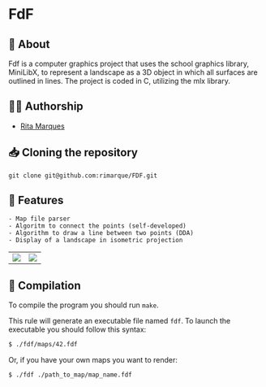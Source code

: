 # **FdF**

## :speech_balloon: **About**
Fdf is a computer graphics project that uses  the school graphics library, MiniLibX,  to represent a landscape as a 3D object in which all surfaces are outlined in lines. 
The project is coded in C, utilizing the mlx library.

## 🙋‍♀️ **Authorship**
- [Rita Marques](https://github.com/rimarque)

## :inbox_tray: **Cloning the repository**

```shell
git clone git@github.com:rimarque/FDF.git 
```

## 💎 **Features**
```
- Map file parser
- Algoritm to connect the points (self-developed)
- Algorithm to draw a line between two points (DDA)
- Display of a landscape in isometric projection
```


<table align=center>
	<tbody>
		<tr>
			<td><image src="img/"></td>
			<td><image src="img/"></td>
		</tr>
	</tbody>
</table>

## :link: **Compilation**
To compile the program you should run `make`.

This rule will generate an executable file named `fdf`. To launch the executable you should follow this syntax:

```sh
$ ./fdf/maps/42.fdf
```
Or, if you have your own maps you want to render:

```sh
$ ./fdf ./path_to_map/map_name.fdf
```
